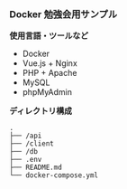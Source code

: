 ### Docker 勉強会用サンプル

**使用言語・ツールなど**

- Docker
- Vue.js + Nginx
- PHP + Apache
- MySQL
- phpMyAdmin

**ディレクトリ構成**

```
.
├── /api
├── /client
├── /db
├── .env
├── README.md
└── docker-compose.yml
```

